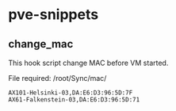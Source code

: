 # pve-snippets

## change_mac
This hook script change MAC before VM started.

File required: /root/Sync/mac/<vmid>
```
AX101-Helsinki-03,DA:E6:D3:96:5D:7F
AX61-Falkenstein-03,DA:E6:D3:96:5D:71
```
